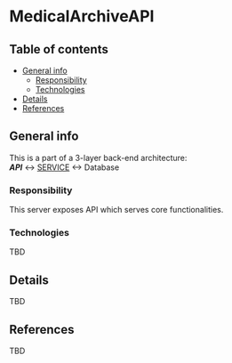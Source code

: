 # MedicalArchiveAPI

## Table of contents

* [General info](#general-info)
    * [Responsibility](#responsibility)
    * [Technologies](#technologies)
* [Details](#details)
* [References](#references)

## General info

This is a part of a 3-layer back-end architecture:<br>
***API*** <-> [SERVICE] <-> Database

### Responsibility

This server exposes API which serves core functionalities.

### Technologies

TBD

## Details

TBD

## References

TBD

[Service]: https://github.com/gintalk/MedicalArchiveService.git